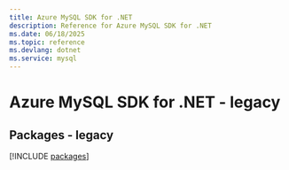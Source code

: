 ```yaml
---
title: Azure MySQL SDK for .NET
description: Reference for Azure MySQL SDK for .NET
ms.date: 06/18/2025
ms.topic: reference
ms.devlang: dotnet
ms.service: mysql
---
```

# Azure MySQL SDK for .NET - legacy
## Packages - legacy
[!INCLUDE [packages](mysql-index.md)]